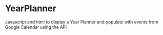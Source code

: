 # YearPlanner
Javascript and html to display a Year Planner and populate with events from Google Calendar using the API
